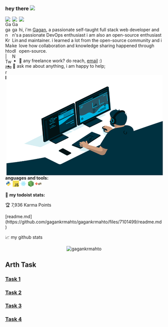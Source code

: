 ### hey there <img src="https://media.giphy.com/media/hvRJCLFzcasrR4ia7z/giphy.gif" width="25px">

<a href="https://twitter.com/gagankrmahto">
  <img align="left" alt="Gagan Kr Mahto | Twitter" width="22px" src="https://raw.githubusercontent.com/peterthehan/peterthehan/master/assets/twitter.svg" />
</a>
<a href="https://www.linkedin.com/in/gagankrmahto/">
  <img align="left" alt="Gagan's LinkedIN" width="22px" src="https://raw.githubusercontent.com/peterthehan/peterthehan/master/assets/linkedin.svg" />
</a>

![](https://visitor-badge.glitch.me/badge?page_id=gagankramtho.gagankrmatho)
<br />

hi, i'm [Gagan](https://gagankrmahto.me/), a passionate self-taught full stack web developer and a passionate DevOps enthusiast 
i am also an open-source enthusiast and maintainer. i learned a lot from the open-source community and i love how collaboration and knowledge sharing happened through open-source.


  <img align="right" alt="GIF" src="https://github.com/gagankrmahto/gagankrmahto/blob/main/code.gif?raw=true" width="500" height="320" />
  
- 💼 any freelance work? do reach, [email](mailto:gagan0966@gmail.com) :)
- 💬 ask me about anything, i am happy to help;

**languages and tools:**  
<code><img height="20" src="https://raw.githubusercontent.com/github/explore/80688e429a7d4ef2fca1e82350fe8e3517d3494d/topics/python/python.png"></code>
<code><img height="20" src="https://raw.githubusercontent.com/github/explore/80688e429a7d4ef2fca1e82350fe8e3517d3494d/topics/javascript/javascript.png"></code>
<code><img height="20" src="https://raw.githubusercontent.com/github/explore/80688e429a7d4ef2fca1e82350fe8e3517d3494d/topics/react/react.png"></code>
<code><img height="20" src="https://raw.githubusercontent.com/github/explore/80688e429a7d4ef2fca1e82350fe8e3517d3494d/topics/nodejs/nodejs.png"></code>
<code><img height="20" src="https://raw.githubusercontent.com/github/explore/80688e429a7d4ef2fca1e82350fe8e3517d3494d/topics/git/git.png"></code>



🚧 **my todoist stats:**
<!-- TODO-IST:START -->
🏆  7,936 Karma Points           

<!-- TODO-IST:END -->[readme.md](https://github.com/gagankrmahto/gagankrmahto/files/7101499/readme.md)



📈 my github stats

<p align="center"> <img src="https://github-readme-stats.vercel.app/api?username=gagankrmahto&show_icons=true&theme=gotham" alt="gagankrmahto" />


## Arth Task

### [Task 1](https://gagankrmahto.medium.com/big-data-fuel-or-challenge-a11eeae5af7d)
### [Task 2](https://medium.com/@gagankrmahto/amazon-on-aws-8050f1b66fd2)
### [Task 3](https://gagankrmahto.medium.com/creating-key-pair-security-group-ec2-instance-and-ebs-and-mount-it-a82ebe478173)
### [Task 4](https://gagankrmahto.medium.com/how-companies-are-getting-benefits-from-ai-859f7f23bd3c)
